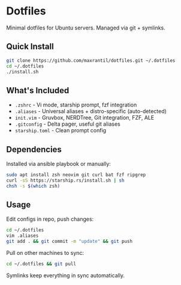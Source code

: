 # Dotfiles

Minimal dotfiles for Ubuntu servers. Managed via git + symlinks.

## Quick Install

```bash
git clone https://github.com/maxrantil/dotfiles.git ~/.dotfiles
cd ~/.dotfiles
./install.sh
```

## What's Included

- `.zshrc` - Vi mode, starship prompt, fzf integration
- `.aliases` - Universal aliases + distro-specific (auto-detected)
- `init.vim` - Gruvbox, NERDTree, Git integration, FZF, ALE
- `.gitconfig` - Delta pager, useful git aliases
- `starship.toml` - Clean prompt config

## Dependencies

Installed via ansible playbook or manually:

```bash
sudo apt install zsh neovim git curl bat fzf ripgrep
curl -sS https://starship.rs/install.sh | sh
chsh -s $(which zsh)
```

## Usage

Edit configs in repo, push changes:

```bash
cd ~/.dotfiles
vim .aliases
git add . && git commit -m "update" && git push
```

Pull on other machines to sync:

```bash
cd ~/.dotfiles && git pull
```

Symlinks keep everything in sync automatically.
